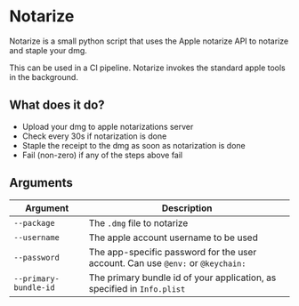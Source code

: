 # Notarize

Notarize is a small python script that uses the Apple notarize API to notarize and staple your dmg.

This can be used in a CI pipeline.
Notarize invokes the standard apple tools in the background.

## What does it do?
* Upload your dmg to apple notarizations server
* Check every 30s if notarization is done
* Staple the receipt to the dmg as soon as notarization is done
* Fail (non-zero) if any of the steps above fail


## Arguments

Argument | Description
---------|--------------
`--package` | The `.dmg` file to notarize
`--username` | The apple account username to be used
`--password` | The app-specific password for the user account. Can use `@env:` or `@keychain:`
`--primary-bundle-id` | The primary bundle id of your application, as specified in `Info.plist`


